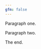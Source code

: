 ```yaml
---
gfm: false
---
```

Paragraph one.

<!-- This is a simple comment -->

<!--
	This is another comment.
-->

Paragraph two.

<!-- one comment block -- -- with two comments -->

The end.
